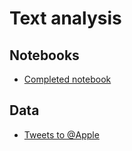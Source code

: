 # Text analysis

## Notebooks
* [Completed notebook](Python/workshop_completed.ipynb)

## Data
* [Tweets to @Apple](Python/apple_tweets.csv)
